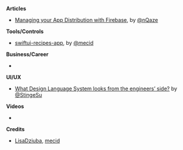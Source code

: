 
**Articles**

* [Managing your App Distribution with Firebase](https://medium.com/flawless-app-stories/managing-your-app-distribution-using-firebase-b0e0178eedb), by [@nQaze](https://twitter.com/nQaze)

**Tools/Controls**

* [swiftui-recipes-app](https://github.com/mecid/swiftui-recipes-app/), by [@mecid](https://twitter.com/mecid)

**Business/Career**

*

**UI/UX**

* [What Design Language System looks from the engineers’ side?](https://medium.com/@sting.su/what-design-language-system-looks-from-the-engineers-side-54f8e2f0ec1e) by [@StingeSu](https://twitter.com/StingeSu)

**Videos**

*

**Credits**

* [LisaDziuba](https://github.com/LisaDziuba), [mecid](https://github.com/mecid)
